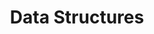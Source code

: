 ---
title: Data Structures
product-type: "connect"
content-type: "api-doc"
order: 8

include: developers/api-data-structure.html
---